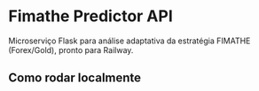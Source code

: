 # Fimathe Predictor API

Microserviço Flask para análise adaptativa da estratégia FIMATHE (Forex/Gold), pronto para Railway.

## Como rodar localmente

